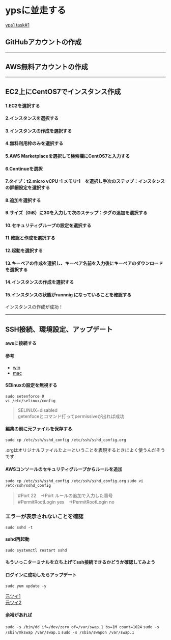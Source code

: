 # ypsに並走する
[yps1 task#1](https://github.com/yotaro-ok/yps/blob/master/task_1.md)

## GitHubアカウントの作成
***
## AWS無料アカウントの作成
***
## EC2上にCentOS7でインスタンス作成

#### 1.EC2を選択する
#### 2.インスタンスを選択する
#### 3.インスタンスの作成を選択する
#### 4.無料利用枠のみを選択する
#### 5.AWS Marketplaceを選択して検索欄にCentOS7と入力する
#### 6.Continueを選択
#### 7.タイプ：t2.micro vCPU :1 メモリ:1　を選択し手次のステップ：インスタンスの詳細設定を選択する
#### 8.追加を選択する
#### 9.サイズ（GiB）に30を入力して次のステップ：タグの追加を選択する
#### 10.セキュリティグループの設定を選択する
#### 11.確認と作成を選択する
#### 12.起動を選択する
#### 13.キーペアの作成を選択し、キーペア名前を入力後にキーペアのダウンロードを選択する
#### 14.インスタンスの作成を選択する
#### 15.インスタンスの状態がrunnnig になっていることを確認する

インスタンスの作成が成功！

***

## SSH接続、環境設定、アップデート

#### awsに接続する
#### 参考
- [win](https://www.dot-plus.com/cloud-service/aws/2935/#TeraTermSSH)
- [mac](https://qiita.com/ai-2723/items/eb156cd4dd3ccfac8791)

#### SElinuxの設定を無視する
```
sudo setenforce 0
vi /etc/selinux/config
```
> SELINUX=disabled<br>
getenfoceとコマンド打ってpermissiveが出れば成功

#### 編集の前に元ファイルを保存する
```
sudo cp /etc/ssh/sshd_config /etc/ssh/sshd_config.org
```
.orgはオリジナルファイルたよーということを表現するときによく使うんだそうです



#### AWSコンソールのセキュリティグループからルールを追加

```sudo cp /etc/ssh/sshd_config /etc/ssh/sshd_config.org```
```sudo vi /etc/ssh/sshd_config```

> #Port 22　→Port ルールの追加で入力した番号<br>
> #PermitRootLogin yes　→PermitRootLogin no<br>

### エラーが表示されないことを確認 
```sudo sshd -t```

#### sshd再起動
```sudo systemctl restart sshd```

#### もういっこターミナルを立ち上げてssh接続できるかどうか確認してみよう

#### ログインに成功したらアップデート
```sudo yum update -y```

[元ツイ1](https://twitter.com/yotaro__ok/status/1284454044077965313)<br>
[元ツイ2](https://twitter.com/yotaro__ok/status/1284115619034484737)<br>

#### 余裕があれば
```sudo -s /bin/dd if=/dev/zero of=/var/swap.1 bs=1M count=1024```
```sudo -s /sbin/mkswap /var/swap.1```
```sudo -s /sbin/swapon /var/swap.1```
